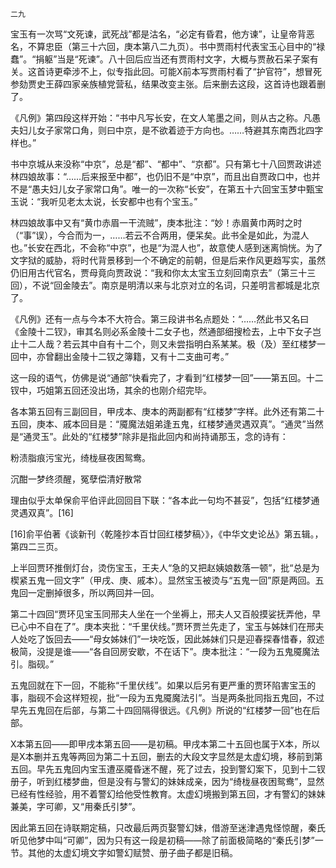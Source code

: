     二九 

   宝玉有一次骂“文死谏，武死战”都是沽名，“必定有昏君，他方谏”，让皇帝背恶名，不算忠臣（第三十六回，庚本第八二九页）。书中贾雨村代表宝玉心目中的“禄蠢”。“捐躯”当是“死谏”。八十回后应当还有贾雨村文字，大概与贾赦石呆子案有关。这首诗更牵涉不上，似专指此回。可能X前本写贾雨村看了“护官符”，想冒死参劾贾史王薛四家亲族植党营私，结果改变主张。后来删去这段，这首诗也跟着删了。

   《凡例》第四段这样开始：“书中凡写长安，在文人笔墨之间，则从古之称。凡愚夫妇儿女子家常口角，则曰中京，是不欲着迹于方向也。……特避其东南西北四字样也。”

   书中京城从来没称“中京”，总是“都”、“都中”、“京都”。只有第七十八回贾政讲述林四娘故事：“……后来报至中都”，也仍旧不是“中京”，而且出自贾政口中，也并不是“愚夫妇儿女子家常口角”。唯一的一次称“长安”，在第五十六回宝玉梦中甄宝玉说：“我听见老太太说，长安都中也有个宝玉。”

   林四娘故事中又有“黄巾赤眉一干流贼”，庚本批注：“妙！赤眉黄巾两时之时（“事”误），今合而为一，……若云不合两用，便呆矣。此书全是如此，为混人也。”长安在西北，不会称“中京”，也是“为混人也”，故意使人感到迷离惝恍。为了文字狱的威胁，将时代背景移到一个不确定的前朝，但是后来作风更趋写实，虽然仍旧用古代官名，贾母竟向贾政说：“我和你太太宝玉立刻回南京去”（第三十三回），不说“回金陵去”。南京是明清以来与北京对立的名词，只差明言都城是北京了。

   《凡例》还有一点与今本不大符合。第三段讲书名点题处：“……然此书又名曰《金陵十二钗》，审其名则必系金陵十二女子也，然通部细搜检去，上中下女子岂止十二人哉？若云其中自有十二个，则又未尝指明白系某某。极（及）至红楼梦一回中，亦曾翻出金陵十二钗之簿籍，又有十二支曲可考。”

   这一段的语气，仿佛是说“通部”快看完了，才看到“红楼梦一回”——第五回。十二钗中，巧姐第五回还没出场，其余的也刚介绍完毕。

   各本第五回有三副回目，甲戌本、庚本的两副都有“红楼梦”字样。此外还有第二十五回，庚本、戚本回目是：“魇魔法姐弟逢五鬼，红楼梦通灵遇双真”。“通灵”当然是“通灵玉”。此处的“红楼梦”除非是指此回内和尚持诵那玉，念的诗有：

   粉渍脂痕污宝光，绮栊昼夜困鸳鸯。

   沉酣一梦终须醒，冤孽偿清好散常

   理由似乎太单保俞平伯评此回回目下联：“各本此一句均不甚妥”，包括“红楼梦通灵遇双真”。[16]

   [16]俞平伯著《谈新刊〈乾隆抄本百廿回红楼梦稿〉》，《中华文史论丛》第五辑。，第四二三页。

   上半回贾环推倒灯台，烫伤宝玉，王夫人“急的又把赵姨娘数落一顿”，批“总是为楔紧五鬼一回文字”（甲戌、庚、戚本）。显然宝玉被烫与“五鬼一回”原是两回。五鬼回一定删掉很多，所以两回并一回。

   第二十四回“贾环见宝玉同邢夫人坐在一个坐褥上，邢夫人又百般摸娑抚弄他，早已心中不自在了”。庚本夹批：“千里伏线。”贾环贾兰先走了，宝玉与姊妹们在邢夫人处吃了饭回去——“母女姊妹们”一块吃饭，因此姊妹们只是迎春探春惜春，叙述极简，没提是谁——“各自回房安歇，不在话下”。庚本批注：“一段为五鬼魇魔法引。脂砚。”

   五鬼回就在下一回，不能称“千里伏线”。如果以后另有更严重的贾环陷害宝玉的事，脂砚不会这样短视，批“一段为五鬼魇魔法引”。当是两条批同指五鬼回，不过早先五鬼回在后部，与第二十四回隔得很远。《凡例》所说的“红楼梦一回”也在后部。

   X本第五回——即甲戌本第五回——是初稿。甲戌本第二十五回也属于X本，所以是X本删并五鬼等两回为第二十五回，删去的大段文字显然是太虚幻境，移前到第五回。早先五鬼回内宝玉遭巫魇昏迷不醒，死了过去，投到警幻案下，见到十二钗册子，听到红楼梦曲，但是没有与警幻的妹妹成亲，因为“绮栊昼夜困鸳鸯”，显然已经有性经验，用不着警幻给他受性教育。太虚幻境搬到第五回，才有警幻的妹妹兼美，字可卿，又“用秦氏引梦”。

   因此第五回在诗联期定稿，只改最后两页娶警幻妹，借游至迷津遇鬼怪惊醒，秦氏听见他梦中叫“可卿”，因为只有这一段是初稿——除了前面极简略的“秦氏引梦”一节。其他的太虚幻境文字如警幻赋赞、册子曲子都是旧稿。

